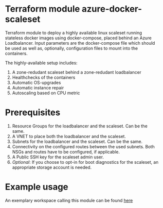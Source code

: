 # Terraform module azure-docker-scaleset
Terraform module to deploy a highly available linux scaleset running stateless docker images using docker-compose,
placed behind an Azure Loadbalancer.
Input parameters are the docker-compose file which should be used as well as, optionally, configuration files to mount 
into the containers.

The highly-available setup includes:
1. A zone-redudant scaleset behind a zone-redudant loadbalancer
1. Healthchecks of the containers
1. Automatic OS-upgrades
1. Automatic instance repair
1. Autoscaling based on CPU metric

# Prerequisites
1. Resource Groups for the loadbalancer and the scaleset. Can be the same.
1. A VNET to place both the loadbalancer and the scaleset.
1. Subnets for the loadbalancer and the scaleset. Can be the same.
1. Connectivity on the configured routes between the used subnets. Both NSGs and routes have to be configured, if applicable.
1. A Public SSH key for the scaleset admin user.
1. *Optional*: If you choose to opt-in for boot diagnostics for the scaleset, an appropriate storage account is needed.

# Example usage
An exemplary workspace calling this module can be found [here](https://github.com/ksandermann/terraform-workspace-examples/tree/master/azure-docker-scaleset)
